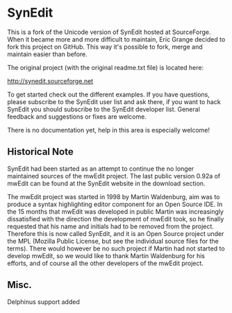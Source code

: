 SynEdit
=======

This is a fork of the Unicode version of SynEdit hosted at SourceForge. When it became more and more difficult to maintain, Eric Grange decided to fork this project on GitHub. This way it's possible to fork, merge and maintain easier than before.

The original project (with the original readme.txt file) is located here:

http://synedit.sourceforge.net

To get started check out the different examples. If you have questions, please subscribe to the SynEdit user list and ask there, if you want to hack SynEdit you should subscribe to the SynEdit developer list. General feedback and suggestions or fixes are welcome.

There is no documentation yet, help in this area is especially welcome!

Historical Note
---------------
SynEdit had been started as an attempt to continue the no longer maintained
sources of the mwEdit project. The last public version 0.92a of mwEdit can be
found at the SynEdit website in the download section.

The mwEdit project was started in 1998 by Martin Waldenburg, aim was to produce a syntax highlighting editor component for an Open Source IDE. In the 15 months that mwEdit was developed in public Martin was increasingly dissatisfied with the direction the development of mwEdit took, so he finally requested that his name and initials had to be removed from the project.
Therefore this is now called SynEdit, and it is an Open Source project under the MPL (Mozilla Public License, but see the individual source files for the terms).
There would however be no such project if Martin had not started to develop mwEdit, so we would like to thank Martin Waldenburg for his efforts, and of course all the other developers of the mwEdit project.

Misc.
-----
Delphinus support added
